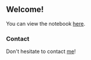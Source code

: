 ## Welcome!

You can view the notebook [here](https://kazuichirotaira.github.io/CTM/CTMmodel.html).

### Contact

Don't hesitate to contact [me](mailto:ktaira098@gmail.com)!
